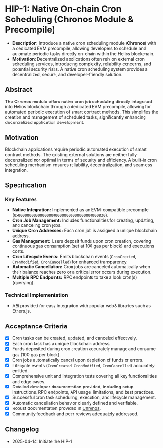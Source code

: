 # HIP-1: Native On-chain Cron Scheduling (Chronos Module & Precompile)

- **Description**: Introduce a native cron scheduling module (**Chronos**) with a dedicated EVM precompile, allowing developers to schedule and automate periodic tasks directly on-chain within the Helios blockchain.
- **Motivation**: Decentralized applications often rely on external cron scheduling services, introducing complexity, reliability concerns, and potential security risks. A native cron scheduling system provides a decentralized, secure, and developer-friendly solution.

## Abstract

The Chronos module offers native cron job scheduling directly integrated into Helios blockchain through a dedicated EVM precompile, allowing for automated periodic execution of smart contract methods. This simplifies the creation and management of scheduled tasks, significantly enhancing decentralized application development.

## Motivation

Blockchain applications require periodic automated execution of smart contract methods. The existing external solutions are neither fully decentralized nor optimal in terms of security and efficiency. A built-in cron scheduling mechanism ensures reliability, decentralization, and seamless integration.

## Specification

### Key Features

- **Native Integration:** Implemented as an EVM-compatible precompile (`0x0000000000000000000000000000000000000830`).
- **Cron Job Management:** Includes functionalities for creating, updating, and canceling cron jobs.
- **Unique Cron Addresses:** Each cron job is assigned a unique blockchain address.
- **Gas Management:** Users deposit funds upon cron creation, covering continuous gas consumption (set at 100 gas per block) and executions costs.
- **Cron Lifecycle Events:** Emits blockchain events (`CronCreated`, `CronModified`, `CronCancelled`) for enhanced transparency.
- **Automatic Cancellation:** Cron jobs are canceled automatically when their balance reaches zero or a critical error occurs during execution.
- **Multiple RPC Endpoints:** RPC endpoints to take a look cron(s) (querying).

### Technical Implementation

- ABI provided for easy integration with popular web3 libraries such as Ethers.js.

## Acceptance Criteria

- [x] Cron tasks can be created, updated, and canceled effectively.
- [x] Each cron task has a unique blockchain address.
- [x] Funds deposited during cron creation accurately manage and consume gas (100 gas per block).
- [x] Cron jobs automatically cancel upon depletion of funds or errors.
- [x] Lifecycle events (`CronCreated`, `CronModified`, `CronCancelled`) accurately emitted.
- [x] Comprehensive unit and integration tests covering all key functionalities and edge cases.
- [x] Detailed developer documentation provided, including setup instructions, RPC endpoints, API usage, limitations, and best practices.
- [x] Successful cron task scheduling, execution, and lifecycle management.
- [x] Automatic cancellation behavior clearly defined and verifiable.
- [x] Robust documentation provided in [Chronos](https://hub.helioschain.network/docs/innovate/advanced-use-cases/).
- [x] Community feedback and peer reviews adequately addressed.

## Changelog

- 2025-04-14: Initiate the HIP-1
